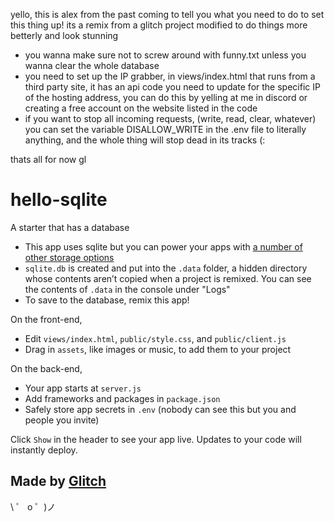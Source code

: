 yello, this is alex from the past coming to tell you what you need to do to set this thing up!
its a remix from a glitch project modified to do things more betterly and look stunning
- you wanna make sure not to screw around with funny.txt unless you wanna clear the whole database
- you need to set up the IP grabber, in views/index.html that runs from a third party site, it has an api code you need to update for the specific IP of the hosting address, you can do this by yelling at me in discord or creating a free account on the website listed in the code
- if you want to stop all incoming requests, (write, read, clear, whatever) you can set the variable DISALLOW_WRITE in the .env file to literally anything, and the whole thing will stop dead in its tracks (:

thats all for now gl

# hello-sqlite

A starter that has a database

- This app uses sqlite but you can power your apps with [a number of other storage options](https://glitch.com/storage)
- `sqlite.db` is created and put into the `.data` folder, a hidden directory whose contents aren’t copied when a project is remixed. You can see the contents of `.data` in the console under "Logs"
- To save to the database, remix this app!

On the front-end,

- Edit `views/index.html`,  `public/style.css`, and `public/client.js`
- Drag in `assets`, like images or music, to add them to your project

On the back-end,

- Your app starts at `server.js`
- Add frameworks and packages in `package.json`
- Safely store app secrets in `.env` (nobody can see this but you and people you invite)

Click `Show` in the header to see your app live. Updates to your code will instantly deploy.


## Made by [Glitch](https://glitch.com/)

\ ゜ o ゜)ノ
